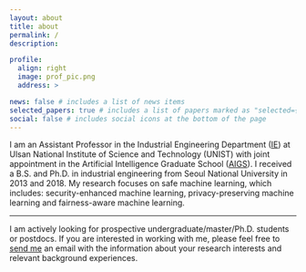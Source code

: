 ```yaml
---
layout: about
title: about
permalink: /
description:

profile:
  align: right
  image: prof_pic.png
  address: >

news: false # includes a list of news items
selected_papers: true # includes a list of papers marked as "selected={true}"
social: false # includes social icons at the bottom of the page
---
```


I am an Assistant Professor in the Industrial Engineering Department ([IE](https://ie.unist.ac.kr/)) at Ulsan National Institute of Science and Technology (UNIST) with joint appointment in the Artificial Intelligence Graduate School ([AIGS](https://aigs.unist.ac.kr/web/index.php)). I received a B.S. and Ph.D. in industrial engineering from Seoul National University in 2013 and 2018. My research focuses on safe machine learning, which includes: security-enhanced machine learning, privacy-preserving machine learning and fairness-aware machine learning.

---

I am actively looking for prospective undergraduate/master/Ph.D. students or postdocs. If you are interested in working with me, please feel free to [send me](mailto:srompark@unist.ac.kr) an email with the information about your research interests and relevant background experiences.

<!--

Write your biography here. Tell the world about yourself. Link to your favorite [subreddit](http://reddit.com){:target="\_blank"}. You can put a picture in, too. The code is already in, just name your picture `prof_pic.jpg` and put it in the `img/` folder.

Put your address / P.O. box / other info right below your picture. You can also disable any these elements by editing `profile` property of the YAML header of your `_pages/about.md`. Edit `_bibliography/papers.bib` and Jekyll will render your [publications page](/al-folio/publications/) automatically.

Link to your social media connections, too. This theme is set up to use [Font Awesome icons](http://fortawesome.github.io/Font-Awesome/){:target="\_blank"} and [Academicons](https://jpswalsh.github.io/academicons/){:target="\_blank"}, like the ones below. Add your Facebook, Twitter, LinkedIn, Google Scholar, or just disable all of them. -->

